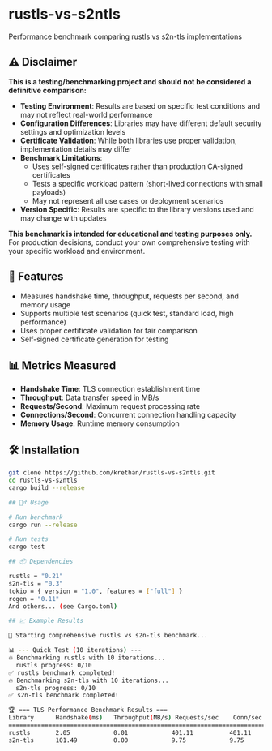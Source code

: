 # rustls-vs-s2ntls
Performance benchmark comparing rustls vs s2n-tls implementations

## ⚠️ Disclaimer

**This is a testing/benchmarking project and should not be considered a definitive comparison:**

- **Testing Environment**: Results are based on specific test conditions and may not reflect real-world performance
- **Configuration Differences**: Libraries may have different default security settings and optimization levels
- **Certificate Validation**: While both libraries use proper validation, implementation details may differ
- **Benchmark Limitations**: 
  - Uses self-signed certificates rather than production CA-signed certificates
  - Tests a specific workload pattern (short-lived connections with small payloads)
  - May not represent all use cases or deployment scenarios
- **Version Specific**: Results are specific to the library versions used and may change with updates

**This benchmark is intended for educational and testing purposes only.** For production decisions, conduct your own comprehensive testing with your specific workload and environment.

## 🚀 Features

- Measures handshake time, throughput, requests per second, and memory usage
- Supports multiple test scenarios (quick test, standard load, high performance)
- Uses proper certificate validation for fair comparison
- Self-signed certificate generation for testing

## 📊 Metrics Measured

- **Handshake Time**: TLS connection establishment time
- **Throughput**: Data transfer speed in MB/s  
- **Requests/Second**: Maximum request processing rate
- **Connections/Second**: Concurrent connection handling capacity
- **Memory Usage**: Runtime memory consumption

## 🛠️ Installation

```bash
git clone https://github.com/krethan/rustls-vs-s2ntls.git
cd rustls-vs-s2ntls
cargo build --release

## 🏃‍♂️ Usage

# Run benchmark
cargo run --release

# Run tests
cargo test

## 📦 Dependencies

rustls = "0.21"
s2n-tls = "0.3"
tokio = { version = "1.0", features = ["full"] }
rcgen = "0.11"
And others... (see Cargo.toml)

## 📈 Example Results

🎯 Starting comprehensive rustls vs s2n-tls benchmark...

📊 --- Quick Test (10 iterations) ---
🔥 Benchmarking rustls with 10 iterations...
  rustls progress: 0/10
✅ rustls benchmark completed!
🔥 Benchmarking s2n-tls with 10 iterations...
  s2n-tls progress: 0/10
✅ s2n-tls benchmark completed!

🏆 === TLS Performance Benchmark Results ===
Library      Handshake(ms)   Throughput(MB/s) Requests/sec    Conn/sec        Memory(MB)  
==========================================================================================
rustls       2.05            0.01            401.11          401.11          36.32       
s2n-tls      101.49          0.00            9.75            9.75            36.32 



